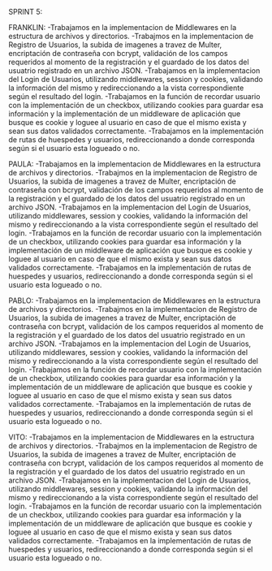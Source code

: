 SPRINT 5:

FRANKLIN:
-Trabajamos en la implementacion de Middlewares en la estructura de archivos y directorios.
-Trabajmos en la implementacion de Registro de Usuarios, la subida de imagenes a travez de Multer, encriptación de contraseña con bcrypt, validación de los campos requeridos al momento de la registración y el guardado de los datos del usuatrio registrado en un archivo JSON.
-Trabajamos en la implementacion del Login de Usuarios, utilizando middlewares, session y cookies, validando la información del mismo y redireccionando a la vista correspondiente según el resultado del login.
-Trabajamos en la función de recordar usuario con la implementación de un checkbox, utilizando cookies para guardar esa información y la implementación de un middleware de aplicación que busque es cookie y loguee al usuario en caso de que el mismo exista y sean sus datos validados correctamente.
-Trabajamos en la implementación de rutas de huespedes y usuarios, redireccionando a donde corresponda según si el usuario esta logueado o no.

PAULA:
-Trabajamos en la implementacion de Middlewares en la estructura de archivos y directorios.
-Trabajmos en la implementacion de Registro de Usuarios, la subida de imagenes a travez de Multer, encriptación de contraseña con bcrypt, validación de los campos requeridos al momento de la registración y el guardado de los datos del usuatrio registrado en un archivo JSON.
-Trabajamos en la implementacion del Login de Usuarios, utilizando middlewares, session y cookies, validando la información del mismo y redireccionando a la vista correspondiente según el resultado del login.
-Trabajamos en la función de recordar usuario con la implementación de un checkbox, utilizando cookies para guardar esa información y la implementación de un middleware de aplicación que busque es cookie y loguee al usuario en caso de que el mismo exista y sean sus datos validados correctamente.
-Trabajamos en la implementación de rutas de huespedes y usuarios, redireccionando a donde corresponda según si el usuario esta logueado o no.

PABLO:
-Trabajamos en la implementacion de Middlewares en la estructura de archivos y directorios.
-Trabajmos en la implementacion de Registro de Usuarios, la subida de imagenes a travez de Multer, encriptación de contraseña con bcrypt, validación de los campos requeridos al momento de la registración y el guardado de los datos del usuatrio registrado en un archivo JSON.
-Trabajamos en la implementacion del Login de Usuarios, utilizando middlewares, session y cookies, validando la información del mismo y redireccionando a la vista correspondiente según el resultado del login.
-Trabajamos en la función de recordar usuario con la implementación de un checkbox, utilizando cookies para guardar esa información y la implementación de un middleware de aplicación que busque es cookie y loguee al usuario en caso de que el mismo exista y sean sus datos validados correctamente.
-Trabajamos en la implementación de rutas de huespedes y usuarios, redireccionando a donde corresponda según si el usuario esta logueado o no.

VITO:
-Trabajamos en la implementacion de Middlewares en la estructura de archivos y directorios.
-Trabajmos en la implementacion de Registro de Usuarios, la subida de imagenes a travez de Multer, encriptación de contraseña con bcrypt, validación de los campos requeridos al momento de la registración y el guardado de los datos del usuatrio registrado en un archivo JSON.
-Trabajamos en la implementacion del Login de Usuarios, utilizando middlewares, session y cookies, validando la información del mismo y redireccionando a la vista correspondiente según el resultado del login.
-Trabajamos en la función de recordar usuario con la implementación de un checkbox, utilizando cookies para guardar esa información y la implementación de un middleware de aplicación que busque es cookie y loguee al usuario en caso de que el mismo exista y sean sus datos validados correctamente.
-Trabajamos en la implementación de rutas de huespedes y usuarios, redireccionando a donde corresponda según si el usuario esta logueado o no.
